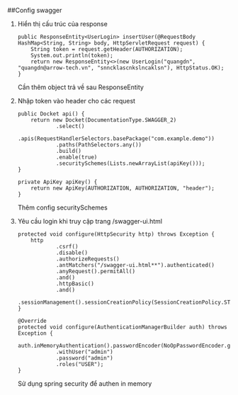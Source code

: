 ##Config swagger
1. Hiển thị cấu trúc của response

    ```@PostMapping("insert")
    public ResponseEntity<UserLogin> insertUser(@RequestBody HashMap<String, String> body, HttpServletRequest request) {
        String token = request.getHeader(AUTHORIZATION);
        System.out.println(token);
        return new ResponseEntity<>(new UserLogin("quangdn", "quangdn@arrow-tech.vn", "snncklascnkslncaklsn"), HttpStatus.OK);
    }
    ```
    Cần thêm object trả về sau ResponseEntity

2. Nhập token vào header cho các request

    ```@Bean
    public Docket api() {
        return new Docket(DocumentationType.SWAGGER_2)
                .select()
                .apis(RequestHandlerSelectors.basePackage("com.example.demo"))
                .paths(PathSelectors.any())
                .build()
                .enable(true)
                .securitySchemes(Lists.newArrayList(apiKey()));
    }

    private ApiKey apiKey() {
        return new ApiKey(AUTHORIZATION, AUTHORIZATION, "header");
    }
    ```
    Thêm config securitySchemes

3. Yêu cầu login khi truy cập trang /swagger-ui.html

    ```@Override
    protected void configure(HttpSecurity http) throws Exception {
        http
                .csrf()
                .disable()
                .authorizeRequests()
                .antMatchers("/swagger-ui.html**").authenticated()
                .anyRequest().permitAll()
                .and()
                .httpBasic()
                .and()
                .sessionManagement().sessionCreationPolicy(SessionCreationPolicy.STATELESS);
    }

    @Override
    protected void configure(AuthenticationManagerBuilder auth) throws Exception {
        auth.inMemoryAuthentication().passwordEncoder(NoOpPasswordEncoder.getInstance())
                .withUser("admin")
                .password("admin")
                .roles("USER");
    }
    ```
    Sử dụng spring security để authen in memory
